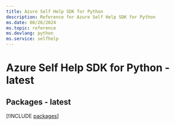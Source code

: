 ```yaml
---
title: Azure Self Help SDK for Python
description: Reference for Azure Self Help SDK for Python
ms.date: 08/26/2024
ms.topic: reference
ms.devlang: python
ms.service: selfhelp
---
```

# Azure Self Help SDK for Python - latest
## Packages - latest
[!INCLUDE [packages](self-help-index.md)]